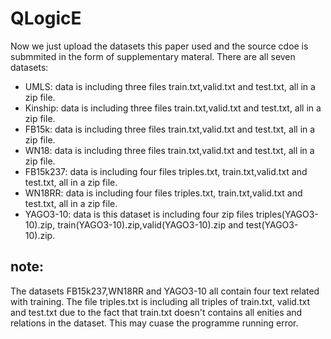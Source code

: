# QLogicE
Now we just upload the datasets this paper used and the source cdoe is submmited in the form of supplementary materal. There are all seven datasets:
* UMLS: data is including three files train.txt,valid.txt and test.txt, all in a zip file.
* Kinship: data is including three files train.txt,valid.txt and test.txt, all in a zip file.
* FB15k: data is including three files train.txt,valid.txt and test.txt, all in a zip file.
* WN18:  data is including three files train.txt,valid.txt and test.txt, all in a zip file.
* FB15k237: data is including four files triples.txt, train.txt,valid.txt and test.txt, all in a zip file.
* WN18RR:  data is including four files triples.txt, train.txt,valid.txt and test.txt, all in a zip file.
* YAGO3-10: data is this dataset is including four zip files triples(YAGO3-10).zip, train(YAGO3-10).zip,valid(YAGO3-10).zip and test(YAGO3-10).zip.
## note: 
The datasets FB15k237,WN18RR and YAGO3-10 all contain four text related with training. The file triples.txt is including all triples of train.txt, valid.txt and test.txt due to the fact that train.txt doesn't contains all enities and relations in the dataset. This may cuase the programme running error.
